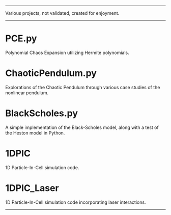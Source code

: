 
---

Various projects, not validated, created for enjoyment.

---

# PCE.py 
Polynomial Chaos Expansion utilizing Hermite polynomials.

# ChaoticPendulum.py 
Explorations of the Chaotic Pendulum through various case studies of the nonlinear pendulum.

# BlackScholes.py 
A simple implementation of the Black-Scholes model, along with a test of the Heston model in Python.

# 1DPIC 
1D Particle-In-Cell simulation code.

# 1DPIC_Laser 
1D Particle-In-Cell simulation code incorporating laser interactions.

---
